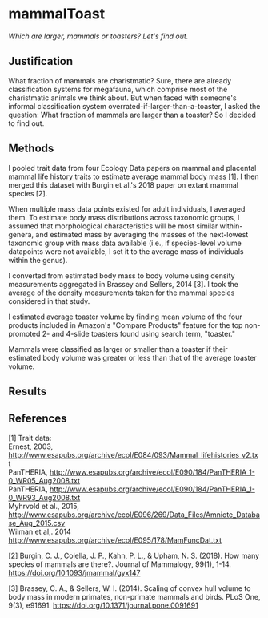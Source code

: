 # mammalToast
<i>Which are larger, mammals or toasters? Let's find out.</i>

## Justification
What fraction of mammals are charistmatic? Sure, there are already classification systems for megafauna, which comprise most of the charistmatic animals we think about. But when faced with someone's informal classification system overrated-if-larger-than-a-toaster, I asked the question: What fraction of mammals are larger than a toaster? So I decided to find out.

## Methods
I pooled trait data from four Ecology Data papers on mammal and placental mammal life history traits to estimate average mammal body mass [1]. I then merged this dataset with Burgin et al.'s 2018 paper on extant mammal species [2].

When multiple mass data points existed for adult individuals, I averaged them. To estimate body mass distributions across taxonomic groups, I assumed that morphological characteristics will be most similar within-genera, and estimated mass by averaging the masses of the next-lowest taxonomic group with mass data available (i.e., if species-level volume datapoints were not available, I set it to the average mass of individuals within the genus).

I converted from estimated body mass to body volume using density measurements aggregated in Brassey and Sellers, 2014 [3]. I took the average of the density measurements taken for the mammal species considered in that study.

I estimated average toaster volume by finding mean volume of the four products included in Amazon's "Compare Products" feature for the top non-promoted 2- and 4-slide toasters found using search term, "toaster."

Mammals were classified as larger or smaller than a toaster if their estimated body volume was greater or less than that of the average toaster volume.

## Results


## References

[1] Trait data:<br>
Ernest, 2003, <http://www.esapubs.org/archive/ecol/E084/093/Mammal_lifehistories_v2.txt><br>
PanTHERIA, <http://www.esapubs.org/archive/ecol/E090/184/PanTHERIA_1-0_WR05_Aug2008.txt><br>
PanTHERIA, <http://www.esapubs.org/archive/ecol/E090/184/PanTHERIA_1-0_WR93_Aug2008.txt><br>
Myhrvold et al., 2015, <http://www.esapubs.org/archive/ecol/E096/269/Data_Files/Amniote_Database_Aug_2015.csv><br>
Wilman et al,. 2014 <http://www.esapubs.org/archive/ecol/E095/178/MamFuncDat.txt><br>

[2] Burgin, C. J., Colella, J. P., Kahn, P. L., & Upham, N. S. (2018). How many species of mammals are there?. Journal of Mammalogy, 99(1), 1-14. <https://doi.org/10.1093/jmammal/gyx147>

[3] Brassey, C. A., & Sellers, W. I. (2014). Scaling of convex hull volume to body mass in modern primates, non-primate mammals and birds. PLoS One, 9(3), e91691. <https://doi.org/10.1371/journal.pone.0091691>
